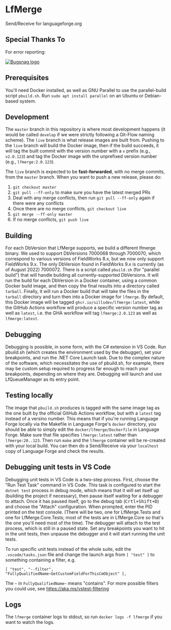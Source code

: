 # LfMerge

Send/Receive for languageforge.org

## Special Thanks To

For error reporting:

[![Bugsnag logo](readme_images/bugsnag-logo.png "Bugsnag")](https://bugsnag.com/blog/bugsnag-loves-open-source)

## Prerequisites

You'll need Docker installed, as well as GNU Parallel to use the parallel-build script `pbuild.sh`. Run `sudo apt install parallel` on an Ubuntu or Debian-based system.

## Development

The `master` branch in this repository is where most development happens (it would be called `develop` if we were strictly following a Git-Flow naming scheme). The `live` branch is what release images are built from. Pushing to the `live` branch will build the Docker image, then if the build succeeds, it will tag the built commit with the version number with a `v` prefix (e.g., `v2.0.123`) and tag the Docker image with the unprefixed version number (e.g., `lfmerge:2.0.123`).

The `live` branch is expected to be **fast-forwarded**, with no merge commits, from the `master` branch. When you want to push a new release, please do:

1. `git checkout master`
1. `git pull --ff-only` to make sure you have the latest merged PRs
1. Deal with any merge conflicts, then run `git pull --ff-only` again if there were any conflicts
1. Once there are no merge conflicts, `git checkout live`
1. `git merge --ff-only master`
1. If no merge conflicts, `git push live`

## Building

For each DbVersion that LfMerge supports, we build a different lfmerge binary. We used to support DbVersions 7000068 through 7000070, which correspond to various versions of FieldWorks 8.x, but we now only support FieldWorks 9.x. The only DbVersion found in FieldWorks 9.x is currently (as of August 2022) 7000072. There is a script called `pbuild.sh` (for "parallel build") that will handle building all currently-supported DbVersions. It will run the build for each DbVersion in a Docker container, using a common Docker build image, and then copy the final results into a directory called `tarball`. Finally, it will run a Docker build that will take the files in the `tarball` directory and turn then into a Docker image for `lfmerge`. By default, this Docker image will be tagged `ghcr.io/sillsdev/lfmerge:latest`, while the GitHub Actions workflow will produce a specific version number tag as well as `latest`, i.e. the GHA workflow will tag `lfmerge:2.0.123` as well as `lfmerge:latest`.

## Debugging

Debugging is possible, in some form, with the C# extension in VS Code. Run pbuild.sh (which creates the environment used by the debugger), set your breakpoints, and run the .NET Core Launch task. Due to the complex nature of the software, which necessitates the use of pbuild.sh, for example, there may be custom setup required to progress far enough to reach your breakpoints, depending on where they are. Debugging will launch and use LfQueueManager as its entry point.

## Testing locally

The image that `pbuild.sh` produces is tagged with the same image tag as the one built by the official GitHub Actions workflow, but with a `latest` tag instead of a versino number. This means that if you're running Language Forge locally via the Makefile in Language Forge's `docker` directory, you should be able to simply edit the `docker/lfmerge/Dockerfile` in Language Forge. Make sure that file specifies `lfmerge:latest` rather than `lfmerge:20..123`. Then run `make` and the `lfmerge` container will be re-created with your local build. You can then do a Send/Receive via your `localhost` copy of Language Forge and check the results.

## Debugging unit tests in VS Code

Debugging unit tests in VS Code is a two-step process. First, choose the "Run Test Task" command in VS Code. This task is configured to start the `dotnet test` process in debug mode, which means that it will set itself up (building the project if necessary), then pause itself waiting for a debugger to attach. Once it has paused itself, go to the debug tab (<kbd>Crtl+Shift+D</kbd>) and choose the "Attach" configuration. When prompted, enter the PID printed on the test console. (There will be two, one for LfMerge.Tests and one for LfMerge.Core.Tests; most of the tests are in LfMerge.Core so that's the one you'll need most of the time). The debugger will attach to the test process, which is still in a paused state. Set any breakpoints you want to hit in the unit tests, then unpause the debugger and it will start running the unit tests.

To run specific unit tests instead of the whole suite, edit the `.vscode/tasks.json` file and change the launch args from `[ "test" ]` to something containing a filter, e.g.

`[ "test", "--filter", "FullyQualifiedName~GetCustomFieldForThisCmObject" ],`

The `~` in `FullyQualifiedName~` means "contains". For more possible filters you could use, see https://aka.ms/vstest-filtering

## Logs

The `lfmerge` container logs to stdout, so run `docker logs -f lfmerge` if you want to watch the logs.
